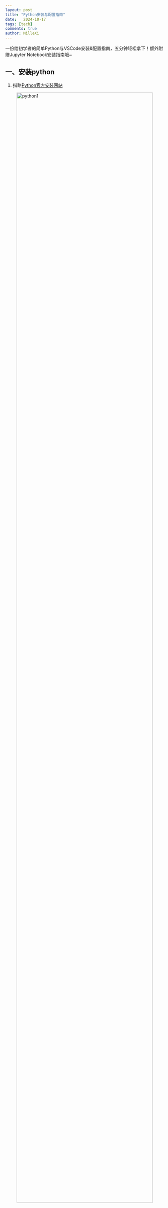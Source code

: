 ```yaml
---
layout: post
title: "Python安装与配置指南"
date:   2024-10-17
tags: [tech]
comments: true
author: MilleXi
---
```


一份给初学者的简单Python与VSCode安装&配置指南，五分钟轻松拿下！额外附赠Jupyter Notebook安装指南哦~

<!-- more -->

## 一、安装python

1. 指路[Python官方安装网站](https://www.python.org/downloads)

    <img src="https://millexi.github.io/images/16.png" alt="python1" style="display: block; margin: 0 auto;width: 95%; max-width: 800px; height: auto;">

2. 选择你想要的版本，点击下图中标出的download按钮进行下载

    <img src="https://millexi.github.io/images/17.png" alt="python2" style="display: block; margin: 0 auto;width: 95%; max-width: 800px; height: auto;">

    <font color=gray>这里笔者建议如无特殊需求不要下载最新版的python，可以选择次新版以避免一些比较抽象的版本兼容问题</font>

3. 下载完成后双击打开下载的文件，出现如下图画面

    <img src="https://millexi.github.io/images/18.png" alt="python3" style="display: block; margin: 0 auto;width: 95%; max-width: 800px; height: auto;">

    - 此处注意一定要**勾上**下面两个小勾 use和add……（上图红色框框处）

    - 接着点击**Install Now**

    - 等一会儿会提示下载完成，关闭页面，你已经装好python了，让我们来验证一下

4. 快捷键win+r，输入cmd，回车进入命令提示符，输入如下指令并回车

    ```bash
    python --version
    ```

    此时出现如下图，说明安装正确

    <img src="https://millexi.github.io/images/19.png" alt="python4" style="display: block; margin: 0 auto;width: 95%; max-width: 800px; height: auto;">

5. 接下来我们**给pip换源**，在刚刚的命令提示符页面中继续输入如下指令并回车

    ```bash
    python -m pip install --upgrade pip
    pip config set global.index-url https://mirrors.tuna.tsinghua.edu.cn/pypi/web/simple
    ```

    如下图
    <img src="https://millexi.github.io/images/20.png" alt="python5" style="display: block; margin: 0 auto;width: 95%; max-width: 800px; height: auto;">

6. 测试一下是否可以正常使用pip安装一些python常用库

    *Python库可以理解为一组“现成的工具”，这些工具帮助你更轻松地完成各种任务，而不用从头开始写代码。就像你要做一个大餐，库就是帮你省事的“食材包”或者“厨房工具”。如果你想在电脑上实现一些功能，比如做数学运算、画图、访问网站，Python库里已经有专门为这些任务准备好的代码。你只需要“调用”这些库中的工具，就像打开包装、用现成的食材做菜一样，快速实现你想要的结果*

    - 继续在刚才的页面中输入如下指令并回车

    ```bash
    pip install jupyter
    ```

    显示如下图说明刚才的步骤全都被正确操作了

    <img src="https://millexi.github.io/images/21.png" alt="python6" style="display: block; margin: 0 auto;width: 95%; max-width: 800px; height: auto;">

    显示出如下图即说明Jupyter安装完成

    <img src="https://millexi.github.io/images/22.png" alt="python7" style="display: block; margin: 0 auto;width: 95%; max-width: 800px; height: auto;">

至此python就装好了😎

## 二、安装vscode

###### 因为本人比较喜欢vscode，轻量便捷，有很多插件

*VS Code（全名为Visual Studio Code）是一个轻量、免费的代码编辑器。它可以帮助你写代码、调试代码、以及运行程序。简单来说，VS Code就是一个“写代码的工具”。VS Code和Python的关系是，VS Code可以作为你编写Python程序的编辑器。它为Python开发者提供了许多便利的功能，比如代码提示、自动补全、错误检查，以及一键运行Python程序。通过安装Python扩展，VS Code还可以帮助你调试Python代码、管理虚拟环境，甚至直接在编辑器里运行Python脚本。*

1. 指路[VSCode官方安装网站](https://code.visualstudio.com/Download)

    <img src="https://millexi.github.io/images/23.png" alt="vscode1" style="display: block; margin: 0 auto;width: 95%; max-width: 800px; height: auto;">

2. 选择对应自己操作系统的版本进行下载，下载后双击打开文件，出现如下图

    <img src="https://millexi.github.io/images/24.png" alt="vscode2" style="display: block; margin: 0 auto;width: 95%; max-width: 800px; height: auto;">

    - 勾选我同意

    - 点击下一步，出现如下图

    <img src="https://millexi.github.io/images/25.png" alt="vscode3" style="display: block; margin: 0 auto;width: 95%; max-width: 800px; height: auto;">

    - 大胆勾选上上图所有勾勾，点击下一步

    - 再点击安装
    
    - 最后点完成
    
    - 让我们接下来测试一下你的安装成果

3. 桌面新建一个文件夹test，右键，点击显示更多选项，点击通过Code打开，进入vscode，如下图

    <img src="https://millexi.github.io/images/26.png" alt="vscode4" style="display: block; margin: 0 auto;width: 95%; max-width: 800px; height: auto;">

4. 点击右边导航栏中如上图中红色框内的按钮，出现如下图
    
    <img src="https://millexi.github.io/images/27.png" alt="vscode5" style="display: block; margin: 0 auto;width: 95%; max-width: 800px; height: auto;">

5. 在上图中用红框圈出的搜索栏内输入python并回车，出现下图，点击红框中的选项

    <img src="https://millexi.github.io/images/28.png" alt="vscode6" style="display: block; margin: 0 auto;width: 95%; max-width: 800px; height: auto;">

6. 点击下图中红框圈出的install按钮

    <img src="https://millexi.github.io/images/29.png" alt="vscode7" style="display: block; margin: 0 auto;width: 95%; max-width: 800px; height: auto;">

至此你的VSCode+Python基础已经配置好了😊

## 三、安装jupyter notebook插件（可选）

1. 与刚才一样在VSCode中搜索jupyter，出现下图，点击红框中的选项，并同样点击右侧install按钮

    <img src="https://millexi.github.io/images/30.png" alt="jupyter1" style="display: block; margin: 0 auto;width: 95%; max-width: 800px; height: auto;">

## 四、开始一个新代码文件！

1. 点开右侧导航栏中如下图红框中的按钮

    <img src="https://millexi.github.io/images/31.png" alt="test1" style="display: block; margin: 0 auto;width: 95%; max-width: 800px; height: auto;">

2. 戳开下图中这个红圈标出的箭头

    <img src="https://millexi.github.io/images/32.png" alt="test1" style="display: block; margin: 0 auto;width: 95%; max-width: 800px; height: auto;">

    此时出现如下图

    <img src="https://millexi.github.io/images/33.png" alt="test2" style="display: block; margin: 0 auto;width: 95%; max-width: 800px; height: auto;">

    TEST意味着你已经在这个文件夹下，现在让我们在里面创建一个代码文件

3. 右键TEST下方这个空白区域，点击弹窗中的New File按钮，如下图

    <img src="https://millexi.github.io/images/34.png" alt="test3" style="display: block; margin: 0 auto;width: 95%; max-width: 800px; height: auto;">

4. 如下图，输入test.py并回车

    <img src="https://millexi.github.io/images/35.png" alt="test4" style="display: block; margin: 0 auto;width: 95%; max-width: 800px; height: auto;">

5. 双击这个test.py进入代码编辑页面，如下图

    <img src="https://millexi.github.io/images/36.png" alt="test5" style="display: block; margin: 0 auto;width: 95%; max-width: 800px; height: auto;">

6. 在第一行中输入如下代码

    ```python
    print("hello world!")
    ```

    *注意(" ")这四个字符都必须是英文字符*

    如下图

    <img src="https://millexi.github.io/images/37.png" alt="test6" style="display: block; margin: 0 auto;width: 95%; max-width: 800px; height: auto;">

7. 点击上图中红圈所圈出的运行按钮，运行代码，出现如下图

    <img src="https://millexi.github.io/images/38.png" alt="test7" style="display: block; margin: 0 auto;width: 95%; max-width: 800px; height: auto;">

！恭喜踏入Python的世界 ~ ✨

## 五、开始一个新的Jupyter Notebook文件!（可选）

1. 同样在VSCode侧边文件夹内创建一个test_jupyter.ipynb文件
    
    <img src="https://millexi.github.io/images/39.png" alt="test8" style="display: block; margin: 0 auto;width: 95%; max-width: 800px; height: auto;">

2. 如下图中右上角这个select kernel按钮戳开

    <img src="https://millexi.github.io/images/40.png" alt="test9" style="display: block; margin: 0 auto;width: 95%; max-width: 800px; height: auto;">

3. 顶部出现如下图弹窗，点击python environments

    <img src="https://millexi.github.io/images/41.png" alt="test10" style="display: block; margin: 0 auto;width: 95%; max-width: 800px; height: auto;">

4. 出现下图，接着点击带五角星⭐的推荐选项

    <img src="https://millexi.github.io/images/42.png" alt="test11" style="display: block; margin: 0 auto;width: 95%; max-width: 800px; height: auto;">

5. 点击屏幕中间如下图的+code按钮

    <img src="https://millexi.github.io/images/43.png" alt="test12" style="display: block; margin: 0 auto;width: 95%; max-width: 800px; height: auto;">

6. 在弹出的代码框中输入如下代码

    ```python
    print("hello world!")
    ```

    如下图

    <img src="https://millexi.github.io/images/44.png" alt="test13" style="display: block; margin: 0 auto;width: 95%; max-width: 800px; height: auto;">

7. 戳一下框框旁边如下图的三角形运行按钮

    <img src="https://millexi.github.io/images/45.png" alt="test14" style="display: block; margin: 0 auto;width: 95%; max-width: 800px; height: auto;">

8. 运行完后出现如下图即成功

    <img src="https://millexi.github.io/images/46.png" alt="test15" style="display: block; margin: 0 auto;width: 95%; max-width: 800px; height: auto;">

至此你已经成功入门Jupyter Notebook啦！👍👍👍

欢迎继续学习更多的Python和Jupyter Notebook等的相关知识！让我们一起加油😄💞